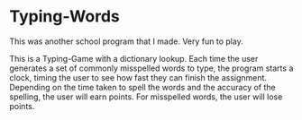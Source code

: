 # Typing-Words

This was another school program that I made. Very fun to play. 

This is a Typing-Game with a dictionary lookup. Each time the user generates a set of commonly misspelled words to type, the program starts a clock, timing the user to see how fast they can finish the assignment. Depending on the time taken to spell the words and the accuracy of the spelling, the user will earn points. For misspelled words, the user will lose points. 
